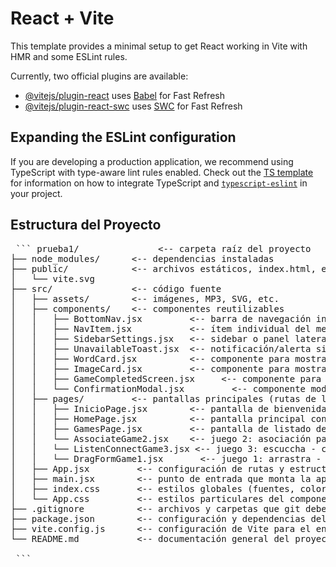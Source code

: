 # React + Vite

This template provides a minimal setup to get React working in Vite with HMR and some ESLint rules.

Currently, two official plugins are available:

- [@vitejs/plugin-react](https://github.com/vitejs/vite-plugin-react/blob/main/packages/plugin-react) uses [Babel](https://babeljs.io/) for Fast Refresh
- [@vitejs/plugin-react-swc](https://github.com/vitejs/vite-plugin-react/blob/main/packages/plugin-react-swc) uses [SWC](https://swc.rs/) for Fast Refresh

## Expanding the ESLint configuration

If you are developing a production application, we recommend using TypeScript with type-aware lint rules enabled. Check out the [TS template](https://github.com/vitejs/vite/tree/main/packages/create-vite/template-react-ts) for information on how to integrate TypeScript and [`typescript-eslint`](https://typescript-eslint.io) in your project.

## Estructura del Proyecto
<pre> ``` prueba1/               <-- carpeta raíz del proyecto
├── node_modules/      <-- dependencias instaladas
├── public/            <-- archivos estáticos, index.html, etc.
│   └── vite.svg
├── src/               <-- código fuente
│   ├── assets/        <-- imágenes, MP3, SVG, etc.
│   ├── components/    <-- componentes reutilizables
│   │   ├── BottomNav.jsx         <-- barra de navegación inferior
│   │   ├── NavItem.jsx           <-- ítem individual del menú de navegación
│   │   ├── SidebarSettings.jsx   <-- sidebar o panel lateral de configuración
│   │   ├── UnavailableToast.jsx  <-- notificación/alerta si algo no está disponible
│   │   ├── WordCard.jsx          <-- componente para mostrar tarjetas de palabras
│   │   ├── ImageCard.jsx         <-- componente para mostrar imágenes con overlays dinámicos
│   │   ├── GameCompletedScreen.jsx     <-- componente para mostrar pantalla de juego completado
│   │   └── ConfirmationModal.jsx         <-- componente modal para confirmar si el usuario desea omitir el juego
│   ├── pages/         <-- pantallas principales (rutas de la app)
│   │   ├── InicioPage.jsx        <-- pantalla de bienvenida con botón "EMPEZAR"
│   │   ├── HomePage.jsx          <-- pantalla principal con estadísticas y acceso a juegos
│   │   ├── GamesPage.jsx         <-- pantalla de listado de juegos
│   │   └── AssociateGame2.jsx    <-- juego 2: asociación palabra - imagen (actualizado con componentes nuevos)
│   │   └── ListenConnectGame3.jsx <-- juego 3: escuccha - conecta 
│   │   └── DragFormGame1.jsx       <-- juego 1: arrastra - froma oraciones 
│   ├── App.jsx         <-- configuración de rutas y estructura general de la app
│   ├── main.jsx        <-- punto de entrada que monta la aplicación en el DOM
│   ├── index.css       <-- estilos globales (fuentes, colores base, etc.)
│   └── App.css         <-- estilos particulares del componente App (opcional)
├── .gitignore          <-- archivos y carpetas que git debe ignorar
├── package.json        <-- configuración y dependencias del proyecto
├── vite.config.js      <-- configuración de Vite para el entorno de desarrollo
└── README.md           <-- documentación general del proyecto

 ``` </pre>

